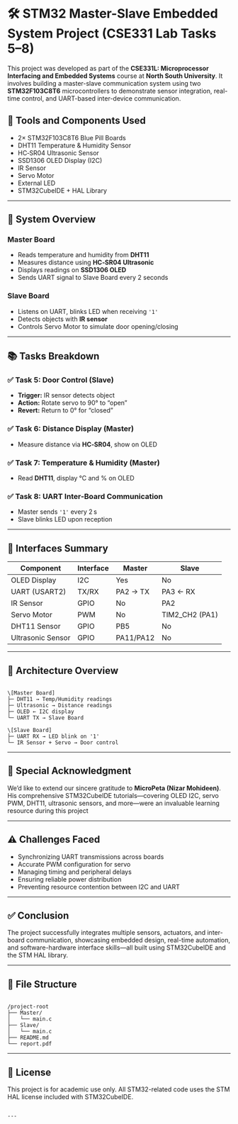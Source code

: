 
# 🛠️ STM32 Master-Slave Embedded System Project (CSE331 Lab Tasks 5–8)

This project was developed as part of the **CSE331L: Microprocessor Interfacing and Embedded Systems** course at **North South University**. It involves building a master-slave communication system using two **STM32F103C8T6** microcontrollers to demonstrate sensor integration, real-time control, and UART-based inter-device communication.


## 🔧 Tools and Components Used

- 2× STM32F103C8T6 Blue Pill Boards  
- DHT11 Temperature & Humidity Sensor  
- HC‑SR04 Ultrasonic Sensor  
- SSD1306 OLED Display (I2C)  
- IR Sensor  
- Servo Motor  
- External LED  
- STM32CubeIDE + HAL Library  

---

## 🔄 System Overview

### Master Board
- Reads temperature and humidity from **DHT11**
- Measures distance using **HC‑SR04 Ultrasonic**
- Displays readings on **SSD1306 OLED**
- Sends UART signal to Slave Board every 2 seconds

### Slave Board
- Listens on UART, blinks LED when receiving `'1'`
- Detects objects with **IR sensor**
- Controls Servo Motor to simulate door opening/closing

---

## 📚 Tasks Breakdown

### ✅ Task 5: Door Control (Slave)
- **Trigger:** IR sensor detects object  
- **Action:** Rotate servo to 90° to “open”  
- **Revert:** Return to 0° for “closed”

### ✅ Task 6: Distance Display (Master)
- Measure distance via **HC‑SR04**, show on OLED

### ✅ Task 7: Temperature & Humidity (Master)
- Read **DHT11**, display °C and % on OLED

### ✅ Task 8: UART Inter‑Board Communication
- Master sends `'1'` every 2 s  
- Slave blinks LED upon reception

---

## 🔗 Interfaces Summary

| Component         | Interface | Master   | Slave            |
|------------------|-----------|----------|------------------|
| OLED Display      | I2C       | Yes      | No               |
| UART (USART2)     | TX/RX     | PA2 → TX | PA3 ← RX         |
| IR Sensor         | GPIO      | No       | PA2              |
| Servo Motor       | PWM       | No       | TIM2_CH2 (PA1)   |
| DHT11 Sensor      | GPIO      | PB5      | No               |
| Ultrasonic Sensor | GPIO      | PA11/PA12| No               |

---

## 📸 Architecture Overview

```

\[Master Board]
├─ DHT11 → Temp/Humidity readings
├─ Ultrasonic → Distance readings
├─ OLED ← I2C display
└─ UART TX → Slave Board

\[Slave Board]
├─ UART RX → LED blink on '1'
└─ IR Sensor + Servo → Door control

```

---

## 👏 Special Acknowledgment

We’d like to extend our sincere gratitude to **MicroPeta (Nizar Mohideen)**. His comprehensive STM32CubeIDE tutorials—covering OLED I2C, servo PWM, DHT11, ultrasonic sensors, and more—were an invaluable learning resource during this project 

---

## ⚠️ Challenges Faced

- Synchronizing UART transmissions across boards  
- Accurate PWM configuration for servo  
- Managing timing and peripheral delays  
- Ensuring reliable power distribution  
- Preventing resource contention between I2C and UART

---

## ✅ Conclusion

The project successfully integrates multiple sensors, actuators, and inter-board communication, showcasing embedded design, real-time automation, and software-hardware interface skills—all built using STM32CubeIDE and the STM HAL library.

---

## 📁 File Structure

```

/project-root
├── Master/
│   └── main.c
├── Slave/
│   └── main.c
├── README.md
└── report.pdf

```

---

## 📜 License

This project is for academic use only. All STM32-related code uses the STM HAL license included with STM32CubeIDE.
```

---

